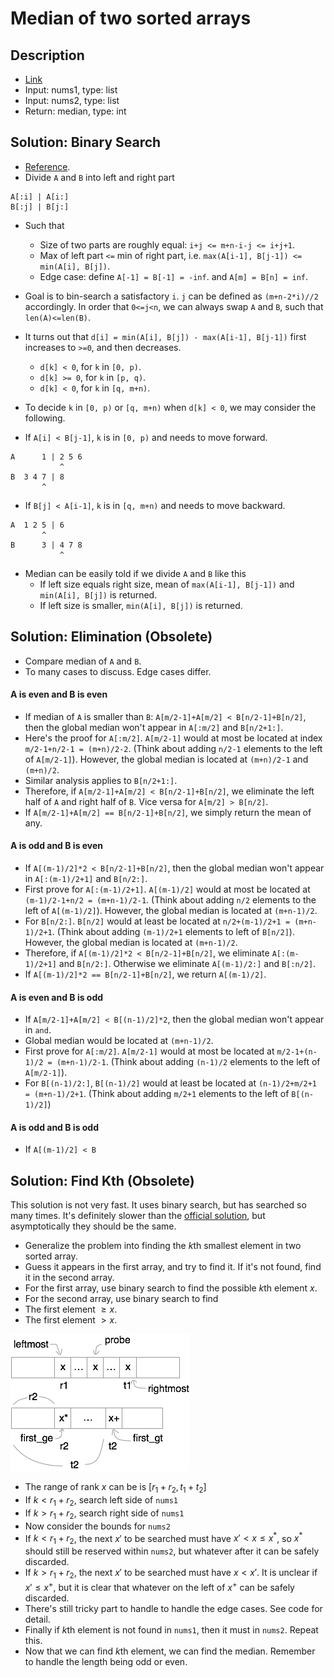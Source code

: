# Median of two sorted arrays

## Description
* [Link](https://leetcode.com/problems/median-of-two-sorted-arrays/)
* Input: nums1, type: list
* Input: nums2, type: list
* Return: median, type: int

## Solution: Binary Search

* [Reference](https://discuss.leetcode.com/topic/4996/share-my-o-log-min-m-n-solution-with-explanation).
* Divide `A` and `B` into left and right part

```
A[:i] | A[i:]
B[:j] | B[j:]
```

* Such that
  * Size of two parts are roughly equal: `i+j <= m+n-i-j <= i+j+1`.
  * Max of left part `<=` min of right part, i.e.
    `max(A[i-1], B[j-1]) <= min(A[i], B[j])`.
  * Edge case: define `A[-1] = B[-1] = -inf`. and `A[m] = B[n] = inf`.

* Goal is to bin-search a satisfactory `i`. `j` can be defined as
  `(m+n-2*i)//2` accordingly. In order that `0<=j<n`, we can always
  swap `A` and `B`, such that `len(A)<=len(B)`.

* It turns out that `d[i] = min(A[i], B[j]) - max(A[i-1], B[j-1])` first
  increases to `>=0`, and then decreases.
  * `d[k] < 0`, for `k` in `[0, p)`.
  * `d[k] >= 0`, for `k` in `[p, q)`.
  * `d[k] < 0`, for `k` in `[q, m+n)`.

* To decide `k` in `[0, p)` or `[q, m+n)` when `d[k] < 0`,
  we may consider the following.

* If `A[i] < B[j-1]`, `k` is in `[0, p)` and needs to move forward.

```
A      1 | 2 5 6
           ^
B  3 4 7 | 8
       ^
```

* If `B[j] < A[i-1]`, `k` is in `[q, m+n)` and needs to move backward.

```
A  1 2 5 | 6
       ^
B      3 | 4 7 8
           ^
```

* Median can be easily told if we divide `A` and `B` like this
  * If left size equals right size, mean of `max(A[i-1], B[j-1])` and
    `min(A[i], B[j])` is returned.
  * If left size is smaller, `min(A[i], B[j])` is returned.

## Solution: Elimination (Obsolete)

* Compare median of `A` and `B`.
* To many cases to discuss. Edge cases differ.

#### A is even and B is even

* If median of `A` is smaller than `B`:
  `A[m/2-1]+A[m/2] < B[n/2-1]+B[n/2]`, then the global median won't
  appear in `A[:m/2]` and `B[n/2+1:]`.
* Here's the proof for `A[:m/2]`.
  `A[m/2-1]` would at most be located at index `m/2-1+n/2-1 = (m+n)/2-2`.
  (Think about adding `n/2-1` elements to the left of `A[m/2-1]`).
  However, the global median is located at `(m+n)/2-1` and `(m+n)/2`.
* Similar analysis applies to `B[n/2+1:]`.
* Therefore, if `A[m/2-1]+A[m/2] < B[n/2-1]+B[n/2]`, we eliminate
  the left half of `A` and right half of `B`. Vice versa for
  `A[m/2] > B[n/2]`.
* If `A[m/2-1]+A[m/2] == B[n/2-1]+B[n/2]`, we simply return the mean of any.

#### A is odd and B is even

* If `A[(m-1)/2]*2 < B[n/2-1]+B[n/2]`, then the global median won't
  appear in `A[:(m-1)/2+1]` and `B[n/2:]`.
* First prove for `A[:(m-1)/2+1]`.
  `A[(m-1)/2]` would at most be located at `(m-1)/2-1+n/2 = (m+n-1)/2-1`.
  (Think about adding `n/2` elements to the left of `A[(m-1)/2]`).
  However, the global median is located at `(m+n-1)/2`.
* For `B[n/2:]`.
  `B[n/2]` would at least be located at `n/2+(m-1)/2+1 = (m+n-1)/2+1`.
  (Think about adding `(m-1)/2+1` elements to left of `B[n/2]`).
  However, the global median is located at `(m+n-1)/2`.
* Therefore, if `A[(m-1)/2]*2 < B[n/2-1]+B[n/2]`, we eliminate
  `A[:(m-1)/2+1]` and `B[n/2:]`. Otherwise we eliminate
  `A[(m-1)/2:]` and `B[:n/2]`.
* If `A[(m-1)/2]*2 == B[n/2-1]+B[n/2]`, we return `A[(m-1)/2]`. 

#### A is even and B is odd

* If `A[m/2-1]+A[m/2] < B[(n-1)/2]*2`, then the global median won't
  appear in `` and ``.
* Global median would be located at `(m+n-1)/2`.
* First prove for `A[:m/2]`.
  `A[m/2-1]` would at most be located at `m/2-1+(n-1)/2 = (m+n-1)/2-1`.
  (Think about adding `(n-1)/2` elements to the left of `A[m/2-1]`).
* For `B[(n-1)/2:]`,
  `B[(n-1)/2]` would at least be located at `(n-1)/2+m/2+1 = (m+n-1)/2+1`.
  (Think about adding `m/2+1` elements to the left of `B[(n-1)/2]`)

#### A is odd and B is odd

* If `A[(m-1)/2] < B`

## Solution: Find Kth (Obsolete)

This solution is not very fast. It uses binary search,
but has searched so many times. It's definitely slower than the
[official solution](http://www.geeksforgeeks.org/median-of-two-sorted-arrays/),
but asymptotically they should be the same.

* Generalize the problem into finding the $k$th smallest element in two sorted array.
* Guess it appears in the first array, and try to find it. If it's not found, find it in the second array.
* For the first array, use binary search to find the possible $k$th element $x$.
* For the second array, use binary search to find
 * The first element $\ge x$.
 * The first element $> x$.

<img src="assets/binsearch.png" />

* The range of rank $x$ can be is $[r_1 + r_2, t_1 + t_2]$
 * If $k < r_1 + r_2$, search left side of `nums1`
 * If $k > r_1 + r_2$, search right side of `nums1`
* Now consider the bounds for `nums2`
 * If $k < r_1 + r_2$, the next $x'$ to be searched must have $x' < x \le x^*$, so $x^*$ should still be reserved within `nums2`, but whatever after it can be safely discarded.
 * If $k > r_1 + r_2$, the next $x'$ to be searched must have $x < x'$. It is unclear if $x' \le x^+$, but it is clear that whatever on the left of $x^+$ can be safely discarded.
 * There's still tricky part to handle to handle the edge cases. See code for detail.
* Finally if $k$th element is not found in `nums1`, then it must in `nums2`. Repeat this.
* Now that we can find $k$th element, we can find the median. Remember to handle the length being odd or even. 